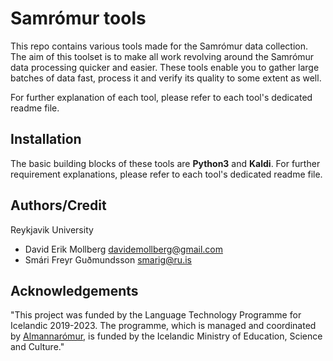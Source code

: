 # Samrómur tools  
This repo contains various tools made for the Samrómur data collection. The aim of this toolset is to make all work revolving around the Samrómur data processing quicker and easier. These tools enable you to gather large batches of data fast, process it and verify its quality to some extent as well.

For further explanation of each tool, please refer to each tool's dedicated readme file.

## Installation

The basic building blocks of these tools are **Python3** and **Kaldi**. For further requirement explanations, please refer to each tool's dedicated readme file.

## Authors/Credit
Reykjavik University

- David Erik Mollberg <davidemollberg@gmail.com>
- Smári Freyr Guðmundsson <smarig@ru.is>

## Acknowledgements
"This project was funded by the Language Technology Programme for Icelandic 2019-2023. The programme, which is managed and coordinated by [Almannarómur](https://almannaromur.is/), is funded by the Icelandic Ministry of Education, Science and Culture."